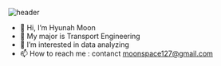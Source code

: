 ![header](https://capsule-render.vercel.app/api?type=venom&color=color=gradient&customColorList=0,2,2,5,30&height=300&section=header&text=Hyunah's%20Github&fontSize=70)

- 👋 Hi, I’m Hyunah Moon
- 📝 My major is Transport Engineering
- 👀 I’m interested in data analyzing
- 📫 How to reach me : contanct moonspace127@gmail.com
<!---
Hyunah0127/Hyunah0127 is a ✨ special ✨ repository because its `README.md` (this file) appears on your GitHub profile.
You can click the Preview link to take a look at your changes.
--->
